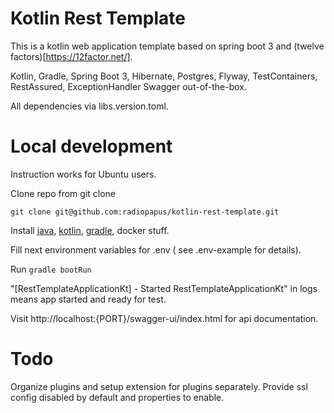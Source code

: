 # Kotlin Rest Template

This is a kotlin web application template based on spring boot 3 and (twelve factors)[https://12factor.net/].

Kotlin, Gradle, Spring Boot 3, Hibernate, Postgres, Flyway, TestContainers, RestAssured, ExceptionHandler
Swagger out-of-the-box.

All dependencies via libs.version.toml.

# Local development

Instruction works for Ubuntu users.

Clone repo from git clone

```git clone git@github.com:radiopapus/kotlin-rest-template.git```

Install
[java](https://sdkman.io/usage),
[kotlin](https://kotlinlang.org/docs/command-line.html#sdkman),
[gradle](https://gradle.org/install/), docker stuff.

Fill next environment variables for .env ( see .env-example for details).

Run `gradle bootRun`

"[RestTemplateApplicationKt] - Started RestTemplateApplicationKt" in logs means app started and ready for test.

Visit http://localhost:{PORT}/swagger-ui/index.html for api documentation.

# Todo

Organize plugins and setup extension for plugins separately.
Provide ssl config disabled by default and properties to enable.
